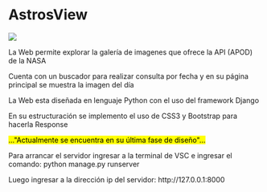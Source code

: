 
<caption>
    <div class="container" style="text-aling:center";>
        <h1>AstrosView</h1>
    </div>
</caption>

<section>
<div class="container">
    <img src="https://github.com/user-attachments/assets/7f4dd8af-7dc2-423f-8ffb-980e78b931ea">
</div>   
<div class="container">
    <p>La Web permite explorar la galería de imagenes que ofrece la API (APOD) de la NASA</p>
    <p>Cuenta con un buscador para realizar consulta por fecha y en su página principal se muestra la imagen del día</p>
</div>
<div class="container">
    <p>La Web esta diseñada en lenguaje Python con el uso del framework Django</p>
    <p>En su estructuración se implemento el uso de CSS3 y Bootstrap para hacerla Response</p>
</div>
</section>

<section>
<div class="container">
    <p><mark>..."Actualmente se encuentra en su última fase de diseño"...</mark></p>
</div>
</section>

<footer>
<div class="container">
    <p>Para arrancar el servidor ingresar a la terminal de VSC e ingresar el comando: python manage.py runserver</p>
    <p>Luego ingresar a la dirección ip del servidor: http://127.0.0.1:8000</p>
</div>
</footer>






